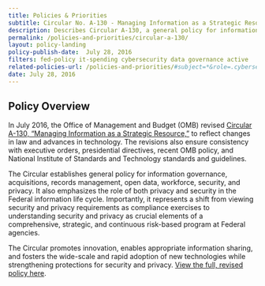 ```yaml
---
title: Policies & Priorities
subtitle: Circular No. A-130 - Managing Information as a Strategic Resource
description: Describes Circular A-130, a general policy for information governance, acquisitions, records management, open data, workforce, security, and privacy.
permalink: /policies-and-priorities/circular-a-130/
layout: policy-landing
policy-publish-date:  July 28, 2016
filters: fed-policy it-spending cybersecurity data governance active
related-policies-url: /policies-and-priorities/#subject=*&role=.cybersecurity&status=*
date: July 28, 2016
---
```

## Policy Overview ##
In July 2016, the Office of Management and Budget (OMB) revised [Circular A-130, “Managing Information as a Strategic Resource,”](https://www.federalregister.gov/documents/2016/07/28/2016-17872/revision-of-omb-circular-no-a-130-managing-information-as-a-strategic-resource) to reflect changes in law and advances in technology. The revisions also ensure consistency with executive orders, presidential directives, recent OMB policy, and National Institute of Standards and Technology standards and guidelines.

The Circular establishes general policy for information governance, acquisitions, records management, open data, workforce, security, and privacy. It also emphasizes the role of both privacy and security in the Federal information life cycle. Importantly, it represents a shift from viewing security and privacy requirements as compliance exercises to understanding security and privacy as crucial elements of a comprehensive, strategic, and continuous risk-based program at Federal agencies.

The Circular promotes innovation, enables appropriate information sharing, and fosters the wide-scale and rapid adoption of new technologies while strengthening protections for security and privacy. [View the full, revised policy here](https://obamawhitehouse.archives.gov/sites/default/files/omb/assets/OMB/circulars/a130/a130revised.pdf).
&nbsp;
